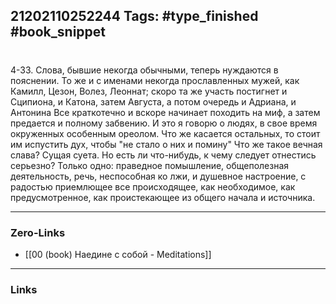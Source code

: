 21202110252244
Tags: #type_finished #book_snippet 
---
# 

 4-33. Слова, бывшие некогда обычными, теперь нуждаются в пояснении. То же и с именами некогда прославленных мужей, как Камилл, Цезон, Волез, Леоннат; скоро та же участь постигнет и Сципиона, и Катона, затем Августа, а потом очередь и Адриана, и Антонина  Все краткотечно и вскоре начинает походить на миф, а затем предается и полному забвению. И это я говорю о людях, в свое время окруженных особенным ореолом. Что же касается остальных, то стоит им испустить дух, чтобы "не стало о них и помину"  Что же такое вечная слава?  Сущая суета. Но есть ли что-нибудь, к чему следует отнестись серьезно? Только одно: праведное помышление, общеполезная деятельность, речь, неспособная ко лжи, и душевное настроение, с радостью приемлющее все происходящее, как необходимое, как предусмотренное, как проистекающее из общего начала и источника. 

---
### Zero-Links
 - [[00 (book) Наедине с собой - Meditations]]
---
### Links
